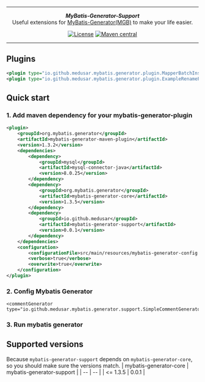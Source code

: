 ***

<div align="center">
    <b><em>MyBatis-Generator-Support</em></b><br>
    Useful extensions for <a href="https://github.com/mybatis/generator">MyBatis-Generator(MGB)</a> to make your life easier.
</div>

<div align="center">

[![License](http://img.shields.io/:license-apache-brightgreen.svg)](http://www.apache.org/licenses/LICENSE-2.0.html)
[![Maven central](https://maven-badges.herokuapp.com/maven-central/io.github.medusar/mybatis-generator-support/badge.svg)](https://maven-badges.herokuapp.com/maven-central/io.github.medusar/mybatis-generator-support)

</div>

***

## Plugins
```xml
<plugin type="io.github.medusar.mybatis.generator.plugin.MapperBatchInsertPlugin"/>
<plugin type="io.github.medusar.mybatis.generator.plugin.ExampleRenamePlugin"/>
```

## Quick start

### 1. Add maven dependency for your mybatis-generator-plugin
```xml
<plugin>
    <groupId>org.mybatis.generator</groupId>
    <artifactId>mybatis-generator-maven-plugin</artifactId>
    <version>1.3.2</version>
    <dependencies>
        <dependency>
            <groupId>mysql</groupId>
            <artifactId>mysql-connector-java</artifactId>
            <version>8.0.25</version>
        </dependency>
        <dependency>
            <groupId>org.mybatis.generator</groupId>
            <artifactId>mybatis-generator-core</artifactId>
            <version>1.3.5</version>
        </dependency>
        <dependency>
            <groupId>io.github.medusar</groupId>
            <artifactId>mybatis-generator-support</artifactId>
            <version>0.0.1</version>
        </dependency>
    </dependencies>
    <configuration>
        <configurationFile>src/main/resources/mybatis-generator-config.xml</configurationFile>
        <verbose>true</verbose>
        <overwrite>true</overwrite>
    </configuration>
</plugin>
```

### 2. Config Mybatis Generator
```
<commentGenerator type="io.github.medusar.mybatis.generator.support.SimpleCommentGenerator"/>
```

### 3. Run mybatis generator

## Supported versions
Because `mybatis-generator-support` depends on `mybatis-generator-core`, 
so you should make sure the versions match. 
| mybatis-generator-core | mybatis-generator-support |
| -- | -- |
| <= 1.3.5 | 0.0.1 | 